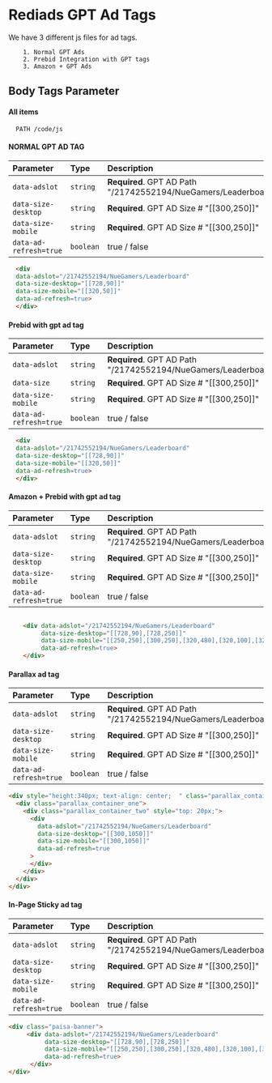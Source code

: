 
# Rediads GPT Ad Tags

We have 3 different js files for ad tags.

        1. Normal GPT Ads
        2. Prebid Integration with GPT tags
        3. Amazon + GPT Ads



## Body Tags Parameter

#### All items

```http
  PATH /code/js
```

#### NORMAL GPT AD TAG

| Parameter | Type     | Description                |
| :-------- | :------- | :------------------------- |
| `data-adslot` | `string` | **Required**. GPT AD Path "/21742552194/NueGamers/Leaderboard" |
| `data-size-desktop` | `string` | **Required**. GPT AD Size # "[[300,250]]"|
| `data-size-mobile` | `string` | **Required**. GPT AD Size # "[[300,250]]"|
| `data-ad-refresh=true` | `boolean` | true / false |

```html
  <div 
  data-adslot="/21742552194/NueGamers/Leaderboard" 
  data-size-desktop="[[728,90]]" 
  data-size-mobile="[[320,50]]"
  data-ad-refresh=true>
  </div>
```

#### Prebid with gpt ad tag

| Parameter | Type     | Description                |
| :-------- | :------- | :------------------------- |
| `data-adslot` | `string` | **Required**. GPT AD Path "/21742552194/NueGamers/Leaderboard" |
| `data-size` | `string` | **Required**. GPT AD Size # "[[300,250]]"|
| `data-size-mobile` | `string` | **Required**. GPT AD Size # "[[300,250]]"|
| `data-ad-refresh=true` | `boolean` | true / false |

```html
  <div 
  data-adslot="/21742552194/NueGamers/Leaderboard" 
  data-size-desktop="[[728,90]]" 
  data-size-mobile="[[320,50]]"
  data-ad-refresh=true>
  </div>
```


#### Amazon + Prebid with gpt ad tag

| Parameter | Type     | Description                |
| :-------- | :------- | :------------------------- |
| `data-adslot` | `string` | **Required**. GPT AD Path "/21742552194/NueGamers/Leaderboard" |
| `data-size-desktop` | `string` | **Required**. GPT AD Size # "[[300,250]]"|
| `data-size-mobile` | `string` | **Required**. GPT AD Size # "[[300,250]]"|
| `data-ad-refresh=true` | `boolean` | true / false |

```html

    <div data-adslot="/21742552194/NueGamers/Leaderboard"
         data-size-desktop="[[728,90],[728,250]]" 
         data-size-mobile="[[250,250],[300,250],[320,480],[320,100],[320,50]]"
         data-ad-refresh=true>
    </div>

```

#### Parallax ad tag

| Parameter | Type     | Description                |  
| :-------- | :------- | :------------------------- |  
| `data-adslot` | `string` | **Required**. GPT AD Path "/21742552194/NueGamers/Leaderboard" |  
| `data-size-desktop` | `string` | **Required**. GPT AD Size # "[[300,250]]"|  
| `data-size-mobile` | `string` | **Required**. GPT AD Size # "[[300,250]]"|  
| `data-ad-refresh=true` | `boolean` | true / false |  

```html  
<div style="height:340px; text-align: center;  " class="parallax_container">  
  <div class="parallax_container_one">  
    <div class="parallax_container_two" style="top: 20px;">  
      <div  
        data-adslot="/21742552194/NueGamers/Leaderboard"  
        data-size-desktop="[[300,1050]]"  
        data-size-mobile="[[300,1050]]"  
        data-ad-refresh=true  
      >  
      </div>  
    </div>  
  </div>  
</div>  
```

#### In-Page Sticky ad tag

| Parameter | Type     | Description                |  
| :-------- | :------- | :------------------------- |  
| `data-adslot` | `string` | **Required**. GPT AD Path "/21742552194/NueGamers/Leaderboard" |  
| `data-size-desktop` | `string` | **Required**. GPT AD Size # "[[300,250]]"|  
| `data-size-mobile` | `string` | **Required**. GPT AD Size # "[[300,250]]"|  
| `data-ad-refresh=true` | `boolean` | true / false |  

```html  
<div class="paisa-banner">  
	 <div data-adslot="/21742552194/NueGamers/Leaderboard" 
		  data-size-desktop="[[728,90],[728,250]]"         
		  data-size-mobile="[[250,250],[300,250],[320,480],[320,100],[320,50]]"  
		  data-ad-refresh=true>
	  </div>
</div> 
```



